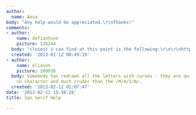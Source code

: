 ```yaml
---
author:
  name: Aesa
body: "Any help would be appreciated.\r\nThanks!"
comments:
- author:
    name: defiantone
    picture: 126244
  body: "closest i can find at this point is the following:\r\n\r\nhttp://www.myfonts.com/fonts/fontbureau/fb-agency/"
  created: '2013-02-12 00:49:19'
- author:
    name: eliason
    picture: 109936
  body: Somebody has redrawn all the letters with curves - they are quite different
    in character and much cruder than the /M/A/I/N/.
  created: '2013-02-12 01:07:47'
date: '2013-02-11 15:36:26'
title: San Serif Help

---
```


